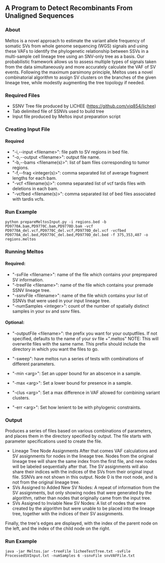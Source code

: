A Program to Detect Recombinants From Unaligned Sequences
-----------------------

### About
Meltos is a novel approach to estimate the variant allele frequency of somatic SVs from whole genome sequencing (WGS) signals and using these VAFs to identify the phylogenetic relationship between SSVs in a multi-sample cell lineage tree using an SNV-only tree as a basis. Our probabilistic framework allows us to assess multiple types of signals taken from the data simultaneously and more accurately calculate the VAF of SV events. Following the maximum parsimony principle, Meltos uses a novel combinatorial algorithm to assign SV clusters on the branches of the given lineage tree, while modestly augmenting the tree topology if needed.

### Required Files

- SSNV Tree file produced by LICHEE (https://github.com/viq854/lichee)
- Tab delimited file of SSNVs used to build tree
- Input file produced by Meltos input preparation script

### Creating Input File
#### Required
- "-i,--input \<filename\>": file path to SV regions in bed file.
- "-o,--output \<filename\>": output file name.
- "-b,--bams \<filename(s)\>": list of bam files corresponding to tumor regions.
- "-f,--frag \<integer(s)\>": comma separated list of average fragment lengths for each bam.
- "-vcf \<filename(s)\>": comma separated list of vcf tardis files with deletions in each bam.
- "-vcfbed \<filename(s)\>": comma separated list of bed files associated with tardis vcfs.

### Run Example

```
python prepareMeltosInput.py -i regions.bed -b PD9770A.bam,PD9770C.bam,PD9770D.bam -vcf PD9770A_del.vcf,PD9770C_del.vcf,PD9770D_del.vcf -vcfbed PD9770A_del.bed,PD9770C_del.bed,PD9770D_del.bed -f 375,353,407 -o regions.meltos
```

### Running Meltos
#### Required:
- "-svFile \<filename\>": name of the file which contains your preprepared SV information.
- "-treeFile \<filename\>": name of the file which contains your premade SSNV lineage tree.
- "-ssnvFile \<filename\>": name of the file which contains your list of SSNVs that were used in your input lineage tree.
- "-numSamples \<integer\>": count of the number of spatially distinct samples in your sv and ssnv files.

#### Optional:
 - "-outputFile \<filename\>": the prefix you want for your outputfiles. If not specified, defaults to the name of your sv file +".meltos"
  NOTE: This will overwrite files with the same name. This prefix should include the directory in which you want the files to go.

 - "-sweep": have meltos run a series of  tests with combinations of different parameters.

 - "-min \<arg\>":   Set an upper bound for an abscence in a sample.

 - "-max \<arg\>":   Set a lower bound for presence in a sample.

 - "-clus \<arg\>":  Set a max difference in VAF allowed for combining variant clusters.

 - "-err \<arg\>":   Set how lenient to be with phylogenic constraints.



### Output
Produces a series of files based on various combinations of parameters, and places them in the directory specified by output.
The file starts with parameter specifications used to create the file.
- Lineage Tree Node Assignments
After that comes VAF calculations and SV assignments for nodes in the lineage tree. Nodes from the original lineage tree will share the same index from the first file, and new nodes will be labeled sequentially after that.
The SV assignments will also share their indices with the indices of the SVs from their original input file. SSNVs are not shown in this output. Node 0 is the root node, and is not from the original lineage tree.
- SVs Assigned to Added New SV Nodes:
A repeat of information from the SV assignments, but only showing nodes that were generated by the algorithm, rather than nodes that originally came from the input tree.
- SVs Assigned to Inviable New SV Nodes:
A list of nodes that were created by the algorithm but were unable to be placed into the lineage tree, together with the indices of their SV assignments.

Finally, the tree's edges are displayed, with the index of the parent node on the left, and the index of the child node on the right.

### Run Example

```
java -jar Meltos.jar -treeFile licheeTestTree.txt -svFile ProcessedSVInput.txt -numSamples 6 -ssnvFile snvVAFFile.txt
```

